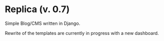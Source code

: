 Replica (v. 0.7)
=======

Simple Blog/CMS written in Django.

Rewrite of the templates are currently in progress with a new dashboard. 